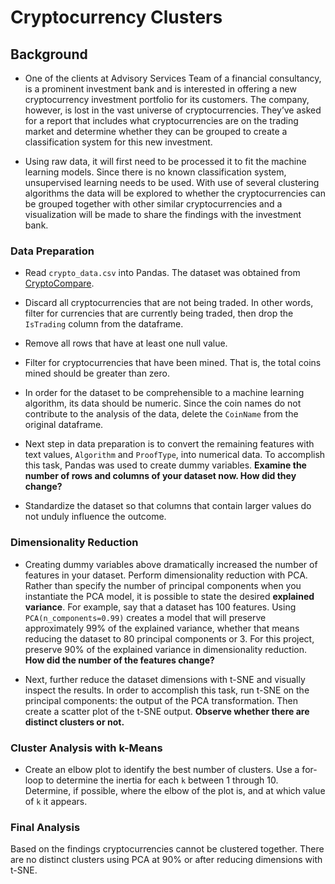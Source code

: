 # Cryptocurrency Clusters

## Background

* One of the clients at Advisory Services Team of a financial consultancy, is a prominent investment bank and is interested in offering a new cryptocurrency investment portfolio for its customers. The company, however, is lost in the vast universe of cryptocurrencies. They’ve asked for a report that includes what cryptocurrencies are on the trading market and determine whether they can be grouped to create a classification system for this new investment.

* Using raw data, it will first need to be processed it to fit the machine learning models. Since there is no known classification system, unsupervised learning needs to be used. With use of several clustering algorithms the data will be explored to whether the cryptocurrencies can be grouped together with other similar cryptocurrencies and a visualization will be made to share the findings with the investment bank.


### Data Preparation

* Read `crypto_data.csv` into Pandas. The dataset was obtained from [CryptoCompare](https://min-api.cryptocompare.com/data/all/coinlist).

* Discard all cryptocurrencies that are not being traded. In other words, filter for currencies that are currently being traded, then drop the `IsTrading` column from the dataframe.

* Remove all rows that have at least one null value.

* Filter for cryptocurrencies that have been mined. That is, the total coins mined should be greater than zero.

* In order for the dataset to be comprehensible to a machine learning algorithm, its data should be numeric. Since the coin names do not contribute to the analysis of the data, delete the `CoinName` from the original dataframe.

* Next step in data preparation is to convert the remaining features with text values, `Algorithm` and `ProofType`, into numerical data. To accomplish this task, Pandas was used to create dummy variables. <b> Examine the number of rows and columns of your dataset now. How did they change? </b>

* Standardize the dataset so that columns that contain larger values do not unduly influence the outcome.

### Dimensionality Reduction

* Creating dummy variables above dramatically increased the number of features in your dataset. Perform dimensionality reduction with PCA. Rather than specify the number of principal components when you instantiate the PCA model, it is possible to state the desired **explained variance**. For example, say that a dataset has 100 features. Using `PCA(n_components=0.99)` creates a model that will preserve approximately 99% of the explained variance, whether that means reducing the dataset to 80 principal components or 3. For this project, preserve 90% of the explained variance in dimensionality reduction. <b> How did the number of the features change? </b>

* Next, further reduce the dataset dimensions with t-SNE and visually inspect the results. In order to accomplish this task, run t-SNE on the principal components: the output of the PCA transformation. Then create a scatter plot of the t-SNE output. <b> Observe whether there are distinct clusters or not. </b>

### Cluster Analysis with k-Means

* Create an elbow plot to identify the best number of clusters. Use a for-loop to determine the inertia for each `k` between 1 through 10. Determine, if possible, where the elbow of the plot is, and at which value of `k` it appears.

### Final Analysis 

Based on the findings cryptocurrencies cannot be clustered together. There are no distinct clusters using PCA at 90% or after reducing dimensions with t-SNE. 
